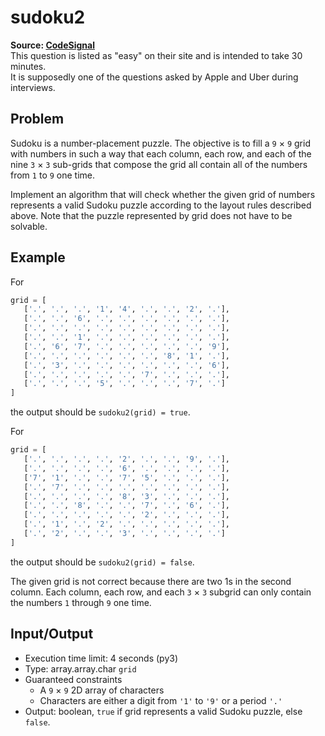 # sudoku2

**Source: [CodeSignal](https://app.codesignal.com/)**  
This question is listed as "easy" on their site and is intended to take 30 minutes.  
It is supposedly one of the questions asked by Apple and Uber during interviews.

## Problem

Sudoku is a number-placement puzzle.
The objective is to fill a `9` × `9` grid with numbers in such a way that each column, each row, and each of the nine `3` × `3` sub-grids that compose the grid all contain all of the numbers from `1` to `9` one time.

Implement an algorithm that will check whether the given grid of numbers represents a valid Sudoku puzzle according to the layout rules described above.
Note that the puzzle represented by grid does not have to be solvable.

## Example

For

```python
grid = [
   ['.', '.', '.', '1', '4', '.', '.', '2', '.'],
   ['.', '.', '6', '.', '.', '.', '.', '.', '.'],
   ['.', '.', '.', '.', '.', '.', '.', '.', '.'],
   ['.', '.', '1', '.', '.', '.', '.', '.', '.'],
   ['.', '6', '7', '.', '.', '.', '.', '.', '9'],
   ['.', '.', '.', '.', '.', '.', '8', '1', '.'],
   ['.', '3', '.', '.', '.', '.', '.', '.', '6'],
   ['.', '.', '.', '.', '.', '7', '.', '.', '.'],
   ['.', '.', '.', '5', '.', '.', '.', '7', '.']
]
```

the output should be `sudoku2(grid) = true`.

For

```python
grid = [
   ['.', '.', '.', '.', '2', '.', '.', '9', '.'],
   ['.', '.', '.', '.', '6', '.', '.', '.', '.'],
   ['7', '1', '.', '.', '7', '5', '.', '.', '.'],
   ['.', '7', '.', '.', '.', '.', '.', '.', '.'],
   ['.', '.', '.', '.', '8', '3', '.', '.', '.'],
   ['.', '.', '8', '.', '.', '7', '.', '6', '.'],
   ['.', '.', '.', '.', '.', '2', '.', '.', '.'],
   ['.', '1', '.', '2', '.', '.', '.', '.', '.'],
   ['.', '2', '.', '.', '3', '.', '.', '.', '.']
]
```

the output should be `sudoku2(grid) = false`.

The given grid is not correct because there are two 1s in the second column.
Each column, each row, and each `3` × `3` subgrid can only contain the numbers `1` through `9` one time.

## Input/Output

* Execution time limit: 4 seconds (py3)
* Type: array.array.char `grid`
* Guaranteed constraints
  * A `9` × `9` 2D array of characters
  * Characters are either a digit from `'1'` to `'9'` or a period `'.'`
* Output: boolean, `true` if grid represents a valid Sudoku puzzle, else `false`.
